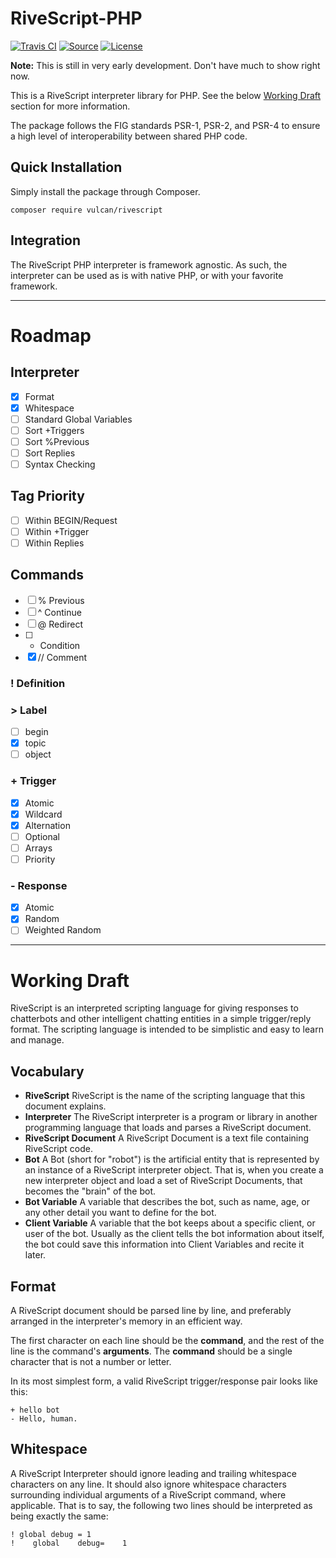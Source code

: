 RiveScript-PHP
==============
[![Travis CI](https://img.shields.io/travis/vulcan-project/rivescript-php.svg?style=flat-square)](https://travis-ci.org/vulcan-project/rivescript-php)
[![Source](http://img.shields.io/badge/source-vulcan--project/rivescript--php-blue.svg?style=flat-square)](https://github.com/vulcan-project/rivescript-php)
[![License](http://img.shields.io/badge/license-MIT-brightgreen.svg?style=flat-square)](https://tldrlegal.com/license/mit-license)

**Note:** This is still in very early development. Don't have much to show right now.

This is a RiveScript interpreter library for PHP. See the below [Working Draft](#working-draft) section for more information.

The package follows the FIG standards PSR-1, PSR-2, and PSR-4 to ensure a high level of interoperability between shared PHP code.

## Quick Installation
Simply install the package through Composer.

```
composer require vulcan/rivescript
```

## Integration
The RiveScript PHP interpreter is framework agnostic. As such, the interpreter can be used as is with native PHP, or with your favorite framework.

---

# Roadmap

## Interpreter
- [x] Format
- [x] Whitespace
- [ ] Standard Global Variables
- [ ] Sort +Triggers
- [ ] Sort %Previous
- [ ] Sort Replies
- [ ] Syntax Checking

## Tag Priority
- [ ] Within BEGIN/Request
- [ ] Within +Trigger
- [ ] Within Replies

## Commands
- [ ] % Previous
- [ ] ^ Continue
- [ ] @ Redirect
- [ ] * Condition
- [x] // Comment

### ! Definition

### > Label
- [ ] begin
- [x] topic
- [ ] object

### + Trigger
- [x] Atomic
- [x] Wildcard
- [x] Alternation
- [ ] Optional
- [ ] Arrays
- [ ] Priority

### - Response
- [x] Atomic
- [x] Random
- [ ] Weighted Random

---

# Working Draft
RiveScript is an interpreted scripting language for giving responses to chatterbots and other intelligent chatting entities in a simple trigger/reply format. The scripting language is intended to be simplistic and easy to learn and manage.

## Vocabulary
- **RiveScript**
  RiveScript is the name of the scripting language that this document explains.
- **Interpreter**
  The RiveScript interpreter is a program or library in another programming language that loads and parses a RiveScript document.
- **RiveScript Document**
  A RiveScript Document is a text file containing RiveScript code.
- **Bot**
  A Bot (short for "robot") is the artificial entity that is represented by an instance of a RiveScript interpreter object. That is, when you create a new interpreter object and load a set of RiveScript Documents, that becomes the "brain" of the bot.
- **Bot Variable**
  A variable that describes the bot, such as name, age, or any other detail you want to define for the bot.
- **Client Variable**
  A variable that the bot keeps about a specific client, or user of the bot. Usually as the client tells the bot information about itself, the bot could save this information into Client Variables and recite it later.

## Format
A RiveScript document should be parsed line by line, and preferably arranged in the interpreter's memory in an efficient way.

The first character on each line should be the **command**, and the rest of the line is the command's **arguments**. The **command** should be a single character that is not a number or letter.

In its most simplest form, a valid RiveScript trigger/response pair looks like this:

```
+ hello bot
- Hello, human.
```

## Whitespace
A RiveScript Interpreter should ignore leading and trailing whitespace characters on any line. It should also ignore whitespace characters surrounding individual arguments of a RiveScript command, where applicable. That is to say, the following two lines should be interpreted as being exactly the same:

```
! global debug = 1
!    global    debug=    1
```
